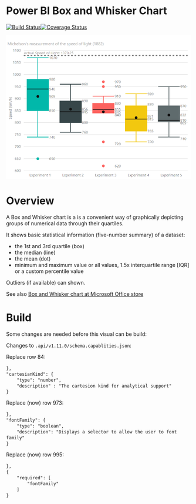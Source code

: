 # Power BI Box and Whisker Chart

[![Build Status](https://travis-ci.org/liprec/powerbi-boxWhiskerChart.svg?branch=master)](https://travis-ci.org/liprec/powerbi-boxWhiskerChart)[![Coverage Status](https://coveralls.io/repos/github/liprec/powerbi-boxWhiskerChart/badge.svg?branch=master)](https://coveralls.io/github/liprec/powerbi-boxWhiskerChart?branch=master)

![](assets/BoxWhiskerChart.png)

# Overview
A Box and Whisker chart is a is a convenient way of graphically depicting groups of numerical data through their quartiles.

It shows basic statistical information (five-number summary) of a dataset:
- the 1st and 3rd quartile (box)
- the median (line)
- the mean (dot)
- minimum and maximum value or all values, 1.5x interquartile range [IQR] or a custom percentile value

Outliers (if available) can shown.

See also [Box and Whisker chart at Microsoft Office store](https://store.office.com/en-us/app.aspx?assetid=WA104380831)

# Build
Some changes are needed before this visual can be build:

Changes to `.api/v1.11.0/schema.capablities.json`:

Replace row 84:
```
},
"cartesianKind": {
    "type": "number",
    "description" : "The cartesion kind for analytical support"
}
```
Replace (now) row 973:
```
},
"fontFamily": {
    "type": "boolean",
    "description": "Displays a selector to allow the user to font family"
}
```

Replace (now) row 995:
```
},
{
    "required": [
        "fontFamily"
    ]
}
```